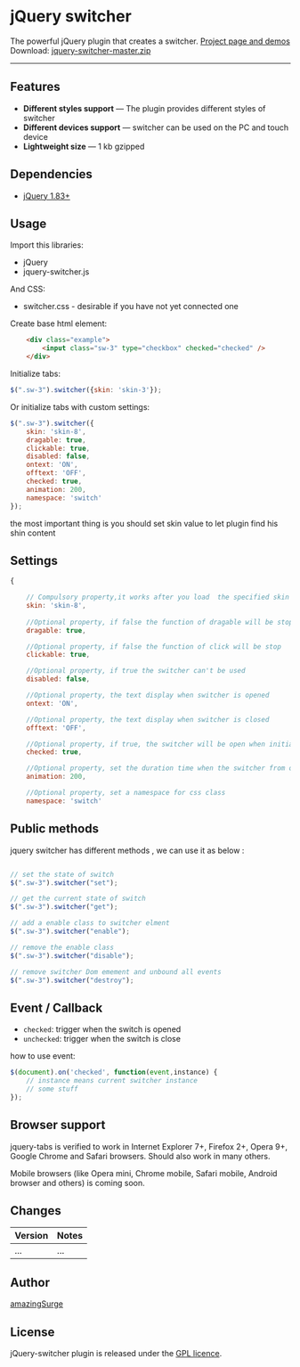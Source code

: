 # jQuery switcher

The powerful jQuery plugin that creates a switcher. <a href="http://amazingsurge.github.io/jquery-switcher/">Project page and demos</a><br />
Download: <a href="https://github.com/amazingSurge/jquery-switcher/archive/master.zip">jquery-switcher-master.zip</a>

***

## Features

* **Different styles support** — The plugin provides different styles of switcher
* **Different devices support** — switcher can be used on the PC and touch device
* **Lightweight size** — 1 kb gzipped

## Dependencies
* <a href="http://jquery.com/" target="_blank">jQuery 1.83+</a>

## Usage

Import this libraries:
* jQuery
* jquery-switcher.js

And CSS:
* switcher.css - desirable if you have not yet connected one


Create base html element:
```html
    <div class="example">
        <input class="sw-3" type="checkbox" checked="checked" />
    </div>
```

Initialize tabs:
```javascript
$(".sw-3").switcher({skin: 'skin-3'});
```

Or initialize tabs with custom settings:
```javascript
$(".sw-3").switcher({
    skin: 'skin-8',
    dragable: true,
    clickable: true,
    disabled: false,
    ontext: 'ON',
    offtext: 'OFF',
    checked: true,
    animation: 200,
    namespace: 'switch'
});
```

the most important thing is you should set skin value to let plugin find his shin content




## Settings

```javascript
{   

    // Compulsory property,it works after you load  the specified skin file
    skin: 'skin-8',
    
    //Optional property, if false the function of dragable will be stop
    dragable: true,

    //Optional property, if false the function of click will be stop
    clickable: true,

    //Optional property, if true the switcher can't be used
    disabled: false,

    //Optional property, the text display when switcher is opened
    ontext: 'ON',

    //Optional property, the text display when switcher is closed
    offtext: 'OFF',

    //Optional property, if true, the switcher will be open when initialize
    checked: true,

    //Optional property, set the duration time when the switcher from one state to anther
    animation: 200,

    //Optional property, set a namespace for css class
    namespace: 'switch'
```

## Public methods

jquery switcher has different methods , we can use it as below :
```javascript

// set the state of switch
$(".sw-3").switcher("set");

// get the current state of switch
$(".sw-3").switcher("get");

// add a enable class to switcher elment
$(".sw-3").switcher("enable");

// remove the enable class
$(".sw-3").switcher("disable");

// remove switcher Dom emement and unbound all events 
$(".sw-3").switcher("destroy");

```

## Event / Callback

* <code>checked</code>: trigger when the switch is opened
* <code>unchecked</code>: trigger when the switch is close

how to use event:
```javascript
$(document).on('checked', function(event,instance) {
    // instance means current switcher instance 
    // some stuff
});
```

## Browser support
jquery-tabs is verified to work in Internet Explorer 7+, Firefox 2+, Opera 9+, Google Chrome and Safari browsers. Should also work in many others.

Mobile browsers (like Opera mini, Chrome mobile, Safari mobile, Android browser and others) is coming soon.

## Changes

| Version | Notes                                                            |
|---------|------------------------------------------------------------------|
|     ... | ...                                                              |

## Author
[amazingSurge](http://amazingSurge.com)

## License
jQuery-switcher plugin is released under the <a href="https://github.com/amazingSurge/jquery-switcher/blob/master/LICENCE.GPL" target="_blank">GPL licence</a>.



